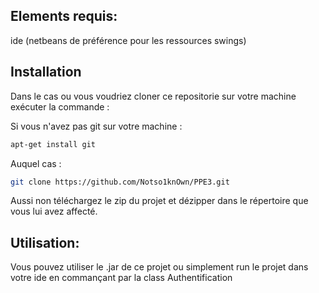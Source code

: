## Elements requis:
 ide (netbeans de préférence pour les ressources swings)
 

## Installation
Dans le cas ou vous voudriez cloner ce repositorie sur votre machine exécuter la commande :

Si vous n'avez pas git sur votre machine :
```bash
apt-get install git
```

Auquel cas :

```bash
git clone https://github.com/Notso1knOwn/PPE3.git
```

Aussi non téléchargez le zip du projet et dézipper dans le répertoire que vous lui avez affecté.

## Utilisation:
 Vous pouvez utiliser le .jar de ce projet ou simplement run le projet dans votre ide en commançant par la class Authentification


